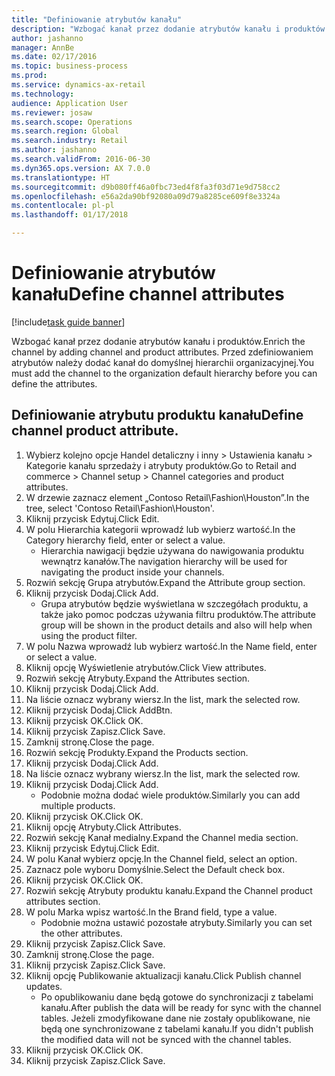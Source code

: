 ```yaml
--- 
title: "Definiowanie atrybutów kanału"
description: "Wzbogać kanał przez dodanie atrybutów kanału i produktów."
author: jashanno
manager: AnnBe
ms.date: 02/17/2016
ms.topic: business-process
ms.prod: 
ms.service: dynamics-ax-retail
ms.technology: 
audience: Application User
ms.reviewer: josaw
ms.search.scope: Operations
ms.search.region: Global
ms.search.industry: Retail
ms.author: jashanno
ms.search.validFrom: 2016-06-30
ms.dyn365.ops.version: AX 7.0.0
ms.translationtype: HT
ms.sourcegitcommit: d9b080ff46a0fbc73ed4f8fa3f03d71e9d758cc2
ms.openlocfilehash: e56a2da90bf92080a09d79a8285ce609f8e3324a
ms.contentlocale: pl-pl
ms.lasthandoff: 01/17/2018

---
```

# <a name="define-channel-attributes"></a><span data-ttu-id="5a75f-103">Definiowanie atrybutów kanału</span><span class="sxs-lookup"><span data-stu-id="5a75f-103">Define channel attributes</span></span>

[!include[task guide banner](../includes/task-guide-banner.md)]

<span data-ttu-id="5a75f-104">Wzbogać kanał przez dodanie atrybutów kanału i produktów.</span><span class="sxs-lookup"><span data-stu-id="5a75f-104">Enrich the channel by adding channel and product attributes.</span></span> <span data-ttu-id="5a75f-105">Przed zdefiniowaniem atrybutów należy dodać kanał do domyślnej hierarchii organizacyjnej.</span><span class="sxs-lookup"><span data-stu-id="5a75f-105">You must add the channel to the organization default hierarchy before you can define the attributes.</span></span>


## <a name="define-channel-product-attribute"></a><span data-ttu-id="5a75f-106">Definiowanie atrybutu produktu kanału</span><span class="sxs-lookup"><span data-stu-id="5a75f-106">Define channel product attribute.</span></span>
1. <span data-ttu-id="5a75f-107">Wybierz kolejno opcje Handel detaliczny i inny > Ustawienia kanału > Kategorie kanału sprzedaży i atrybuty produktów.</span><span class="sxs-lookup"><span data-stu-id="5a75f-107">Go to Retail and commerce > Channel setup > Channel categories and product attributes.</span></span>
2. <span data-ttu-id="5a75f-108">W drzewie zaznacz element „Contoso Retail\Fashion\Houston”.</span><span class="sxs-lookup"><span data-stu-id="5a75f-108">In the tree, select 'Contoso Retail\Fashion\Houston'.</span></span>
3. <span data-ttu-id="5a75f-109">Kliknij przycisk Edytuj.</span><span class="sxs-lookup"><span data-stu-id="5a75f-109">Click Edit.</span></span>
4. <span data-ttu-id="5a75f-110">W polu Hierarchia kategorii wprowadź lub wybierz wartość.</span><span class="sxs-lookup"><span data-stu-id="5a75f-110">In the Category hierarchy field, enter or select a value.</span></span>
    * <span data-ttu-id="5a75f-111">Hierarchia nawigacji będzie używana do nawigowania produktu wewnątrz kanałów.</span><span class="sxs-lookup"><span data-stu-id="5a75f-111">The navigation hierarchy will be used for navigating the product inside your channels.</span></span>  
5. <span data-ttu-id="5a75f-112">Rozwiń sekcję Grupa atrybutów.</span><span class="sxs-lookup"><span data-stu-id="5a75f-112">Expand the Attribute group section.</span></span>
6. <span data-ttu-id="5a75f-113">Kliknij przycisk Dodaj.</span><span class="sxs-lookup"><span data-stu-id="5a75f-113">Click Add.</span></span>
    * <span data-ttu-id="5a75f-114">Grupa atrybutów będzie wyświetlana w szczegółach produktu, a także jako pomoc podczas używania filtru produktów.</span><span class="sxs-lookup"><span data-stu-id="5a75f-114">The attribute group will be shown in the product details and also will help when using the product filter.</span></span>  
7. <span data-ttu-id="5a75f-115">W polu Nazwa wprowadź lub wybierz wartość.</span><span class="sxs-lookup"><span data-stu-id="5a75f-115">In the Name field, enter or select a value.</span></span>
8. <span data-ttu-id="5a75f-116">Kliknij opcję Wyświetlenie atrybutów.</span><span class="sxs-lookup"><span data-stu-id="5a75f-116">Click View attributes.</span></span>
9. <span data-ttu-id="5a75f-117">Rozwiń sekcję Atrybuty.</span><span class="sxs-lookup"><span data-stu-id="5a75f-117">Expand the Attributes section.</span></span>
10. <span data-ttu-id="5a75f-118">Kliknij przycisk Dodaj.</span><span class="sxs-lookup"><span data-stu-id="5a75f-118">Click Add.</span></span>
11. <span data-ttu-id="5a75f-119">Na liście oznacz wybrany wiersz.</span><span class="sxs-lookup"><span data-stu-id="5a75f-119">In the list, mark the selected row.</span></span>
12. <span data-ttu-id="5a75f-120">Kliknij przycisk Dodaj.</span><span class="sxs-lookup"><span data-stu-id="5a75f-120">Click AddBtn.</span></span>
13. <span data-ttu-id="5a75f-121">Kliknij przycisk OK.</span><span class="sxs-lookup"><span data-stu-id="5a75f-121">Click OK.</span></span>
14. <span data-ttu-id="5a75f-122">Kliknij przycisk Zapisz.</span><span class="sxs-lookup"><span data-stu-id="5a75f-122">Click Save.</span></span>
15. <span data-ttu-id="5a75f-123">Zamknij stronę.</span><span class="sxs-lookup"><span data-stu-id="5a75f-123">Close the page.</span></span>
16. <span data-ttu-id="5a75f-124">Rozwiń sekcję Produkty.</span><span class="sxs-lookup"><span data-stu-id="5a75f-124">Expand the Products section.</span></span>
17. <span data-ttu-id="5a75f-125">Kliknij przycisk Dodaj.</span><span class="sxs-lookup"><span data-stu-id="5a75f-125">Click Add.</span></span>
18. <span data-ttu-id="5a75f-126">Na liście oznacz wybrany wiersz.</span><span class="sxs-lookup"><span data-stu-id="5a75f-126">In the list, mark the selected row.</span></span>
19. <span data-ttu-id="5a75f-127">Kliknij przycisk Dodaj.</span><span class="sxs-lookup"><span data-stu-id="5a75f-127">Click Add.</span></span>
    * <span data-ttu-id="5a75f-128">Podobnie można dodać wiele produktów.</span><span class="sxs-lookup"><span data-stu-id="5a75f-128">Similarly you can add multiple products.</span></span>  
20. <span data-ttu-id="5a75f-129">Kliknij przycisk OK.</span><span class="sxs-lookup"><span data-stu-id="5a75f-129">Click OK.</span></span>
21. <span data-ttu-id="5a75f-130">Kliknij opcję Atrybuty.</span><span class="sxs-lookup"><span data-stu-id="5a75f-130">Click Attributes.</span></span>
22. <span data-ttu-id="5a75f-131">Rozwiń sekcję Kanał medialny.</span><span class="sxs-lookup"><span data-stu-id="5a75f-131">Expand the Channel media section.</span></span>
23. <span data-ttu-id="5a75f-132">Kliknij przycisk Edytuj.</span><span class="sxs-lookup"><span data-stu-id="5a75f-132">Click Edit.</span></span>
24. <span data-ttu-id="5a75f-133">W polu Kanał wybierz opcję.</span><span class="sxs-lookup"><span data-stu-id="5a75f-133">In the Channel field, select an option.</span></span>
25. <span data-ttu-id="5a75f-134">Zaznacz pole wyboru Domyślnie.</span><span class="sxs-lookup"><span data-stu-id="5a75f-134">Select the Default check box.</span></span>
26. <span data-ttu-id="5a75f-135">Kliknij przycisk OK.</span><span class="sxs-lookup"><span data-stu-id="5a75f-135">Click OK.</span></span>
27. <span data-ttu-id="5a75f-136">Rozwiń sekcję Atrybuty produktu kanału.</span><span class="sxs-lookup"><span data-stu-id="5a75f-136">Expand the Channel product attributes section.</span></span>
28. <span data-ttu-id="5a75f-137">W polu Marka wpisz wartość.</span><span class="sxs-lookup"><span data-stu-id="5a75f-137">In the Brand field, type a value.</span></span>
    * <span data-ttu-id="5a75f-138">Podobnie można ustawić pozostałe atrybuty.</span><span class="sxs-lookup"><span data-stu-id="5a75f-138">Similarly you can set the other attributes.</span></span>  
29. <span data-ttu-id="5a75f-139">Kliknij przycisk Zapisz.</span><span class="sxs-lookup"><span data-stu-id="5a75f-139">Click Save.</span></span>
30. <span data-ttu-id="5a75f-140">Zamknij stronę.</span><span class="sxs-lookup"><span data-stu-id="5a75f-140">Close the page.</span></span>
31. <span data-ttu-id="5a75f-141">Kliknij przycisk Zapisz.</span><span class="sxs-lookup"><span data-stu-id="5a75f-141">Click Save.</span></span>
32. <span data-ttu-id="5a75f-142">Kliknij opcję Publikowanie aktualizacji kanału.</span><span class="sxs-lookup"><span data-stu-id="5a75f-142">Click Publish channel updates.</span></span>
    * <span data-ttu-id="5a75f-143">Po opublikowaniu dane będą gotowe do synchronizacji z tabelami kanału.</span><span class="sxs-lookup"><span data-stu-id="5a75f-143">After publish the data will be ready for sync with the channel tables.</span></span> <span data-ttu-id="5a75f-144">Jeżeli zmodyfikowane dane nie zostały opublikowane, nie będą one synchronizowane z tabelami kanału.</span><span class="sxs-lookup"><span data-stu-id="5a75f-144">If you didn't publish the modified data will not be synced with the channel tables.</span></span>  
33. <span data-ttu-id="5a75f-145">Kliknij przycisk OK.</span><span class="sxs-lookup"><span data-stu-id="5a75f-145">Click OK.</span></span>
34. <span data-ttu-id="5a75f-146">Kliknij przycisk Zapisz.</span><span class="sxs-lookup"><span data-stu-id="5a75f-146">Click Save.</span></span>


